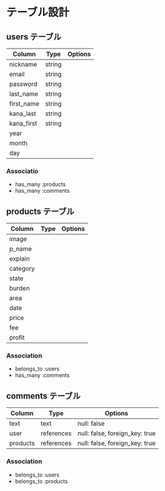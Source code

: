 # テーブル設計

## users テーブル

| Column     | Type | Options|
| ---------- | ------- | ---- |
| nickname   | string ||
| email      | string ||
| password   | string | |
| last_name  | string ||
| first_name | string ||
| kana_last  | string ||
| kana_first | string ||
| year       | ||
| month      |||
| day        |||

### Associatio

- has_many :products
- has_many :comments

## products テーブル

| Column   | Type | Options|
| -------- | ---- | ---- |
| image    |||
| p_name   |||
| explain  |||
| category |||
| state    |||
| burden   |||　
| area     |||
| date     |||
| price    |||
| fee      |||
| profit   |||

### Association

- belongs_to :users
- has_many :comments

## comments テーブル

| Column    | Type       | Options                        |
| --------- | ---------- | ------------------------------ |
| text      | text       | null: false                    |
| user      | references | null: false, foreign_key: true |
| products  | references | null: false, foreign_key: true |

### Association

- belongs_to :users
- belongs_to :products